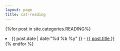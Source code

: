 ```yaml
---
layout: page
title: cat-reading
---
```


{%for post in site.categories.READING%}
		<li><time>{{ post.date | date:"%d %b %y" }} - </time>
		<a href="{{ post.url | prepend: site.baseurl | replace: '//', '/' }}">
        {{ post.title }}</a>
		</li>
{% endfor %}